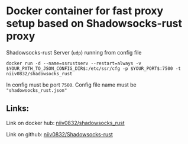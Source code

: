 # Docker container for fast proxy setup based on Shadowsocks-rust proxy

Shadowsocks-rust Server (`udp`) running from config file

```shell
docker run -d --name=ssrustserv --restart=always -v $YOUR_PATH_TO_JSON_CONFIG_DIR$:/etc/ssr/cfg -p $YOUR_PORT$:7500 -t niiv0832/shadowsocks_rust
```

In config must be port `7500`. Config file name must be `"shadowsocks_rust.json"`

## Links:
Link on docker hub: <a href="https://hub.docker.com/r/niiv0832/shadowsocks_rust">niiv0832/shadowsocks_rust</a>

Link on github: <a href="https://www.github.com/niiv0832/shadowsocks-rust_Dockerfile">niiv0832/Shadowsocks-rust</a>

